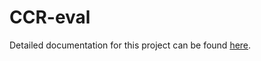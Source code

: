 # CCR-eval

Detailed documentation for this project can be found [here](https://knot.fit.vutbr.cz/wiki/index.php/CCR).
